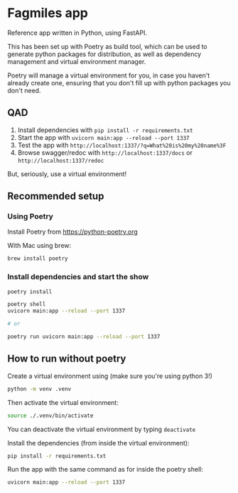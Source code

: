 # Fagmiles app

Reference app written in Python, using FastAPI.

This has been set up with Poetry as build tool, which can be used to generate python packages for distribution, as
well as dependency management and virtual environment manager.

Poetry will manage a virtual environment for you, in case you haven't already create one, ensuring that you
don't fill up with python packages you don't need.

## QAD

1. Install dependencies with `pip install -r requirements.txt`
2. Start the app with `uvicorn main:app --reload --port 1337`
3. Test the app with `http://localhost:1337/?q=What%20is%20my%20name%3F`
4. Browse swagger/redoc with `http://localhost:1337/docs` or `http://localhost:1337/redoc`

But, seriously, use a virtual environment!

## Recommended setup

### Using Poetry

Install Poetry from https://python-poetry.org

With Mac using brew: 

```bash
brew install poetry
```

### Install dependencies and start the show

```bash
poetry install

poetry shell
uvicorn main:app --reload --port 1337

# or

poetry run uvicorn main:app --reload --port 1337
```

## How to run without poetry

Create a virtual environment using (make sure you're using python 3!)

```bash
python -m venv .venv
```

Then activate the virtual environment:
```bash
source ./.venv/bin/activate
```

You can deactivate the virtual environment by typing `deactivate`

Install the dependencies (from inside the virtual environment):

```bash
pip install -r requirements.txt
```

Run the app with the same command as for inside the poetry shell:

```bash
uvicorn main:app --reload --port 1337
```

